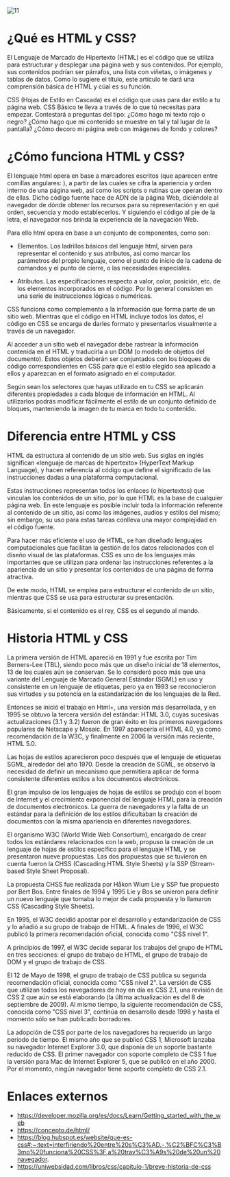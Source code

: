 ![11](https://user-images.githubusercontent.com/75398496/208773979-89f163eb-5e6b-40d2-9a6b-63cd32181cea.png)

# ¿Qué es HTML y CSS?
El Lenguaje de Marcado de Hipertexto (HTML) es el código que se utiliza para estructurar y desplegar una página web y sus contenidos. Por ejemplo, sus contenidos podrían ser párrafos, una lista con viñetas, o imágenes y tablas de datos. Como lo sugiere el título, este artículo te dará una comprensión básica de HTML y cúal es su función.

CSS (Hojas de Estilo en Cascada) es el código que usas para dar estilo a tu página web. CSS Básico te lleva a través de lo que tú necesitas para empezar. Contestará a preguntas del tipo: ¿Cómo hago mi texto rojo o negro? ¿Cómo hago que mi contenido se muestre en tal y tal lugar de la pantalla? ¿Cómo decoro mi página web con imágenes de fondo y colores?

# ¿Cómo funciona HTML y CSS?
El lenguaje html opera en base a marcadores escritos (que aparecen entre comillas angulares: <html>), a partir de las cuales se cifra la apariencia y orden interno de una página web, así como los scripts o rutinas que operan dentro de ellas. Dicho código fuente hace de ADN de la página Web, diciéndole al navegador de dónde obtener los recursos para su representación y en qué orden, secuencia y modo establecerlos. Y siguiendo el código al pie de la letra, el navegador nos brinda la experiencia de la navegación Web.

Para ello html opera en base a un conjunto de componentes, como son:

- Elementos. Los ladrillos básicos del lenguaje html, sirven para representar el contenido y sus atributos, así como marcar los parámetros del propio lenguaje, como el punto de inicio de la cadena de comandos y el punto de cierre, o las necesidades especiales.
  
- Atributos. Las especificaciones respecto a valor, color, posición, etc. de los elementos incorporados en el código. Por lo general consisten en una serie de instrucciones lógicas o numéricas.

CSS funciona como complemento a la información que forma parte de un sitio web. Mientras que el código en HTML incluye todos los datos, el código en CSS se encarga de darles formato y presentarlos visualmente a través de un navegador.

Al acceder a un sitio web el navegador debe rastrear la información contenida en el HTML y traducirla a un DOM (o modelo de objetos del documento). Estos objetos deberán ser conjuntados con los bloques de código correspondientes en CSS para que el estilo elegido sea aplicado a ellos y aparezcan en el formato asignado en el computador.

Según sean los selectores que hayas utilizado en tu CSS se aplicarán diferentes propiedades a cada bloque de información en HTML. Al utilizarlos podrás modificar fácilmente el estilo de un conjunto definido de bloques, manteniendo la imagen de tu marca en todo tu contenido.

# Diferencia entre HTML y CSS
HTML da estructura al contenido de un sitio web. Sus siglas en inglés significan «lenguaje de marcas de hipertexto» (HyperText Markup Language), y hacen referencia al código que define el significado de las instrucciones dadas a una plataforma computacional.

Estas instrucciones representan todos los enlaces (o hipertextos) que vinculan los contenidos de un sitio, por lo que HTML es la base de cualquier página web. En este lenguaje es posible incluir toda la información referente al contenido de un sitio, así como las imágenes, audios y estilos del mismo; sin embargo, su uso para estas tareas conlleva una mayor complejidad en el código fuente.

Para hacer más eficiente el uso de HTML, se han diseñado lenguajes computacionales que facilitan la gestión de los datos relacionados con el diseño visual de las plataformas. CSS es uno de los lenguajes más importantes que se utilizan para ordenar las instrucciones referentes a la apariencia de un sitio y presentar los contenidos de una página de forma atractiva.

De este modo, HTML se emplea para estructurar el contenido de un sitio, mientras que CSS se usa para estructurar su presentación.

Básicamente, si el contenido es el rey, CSS es el segundo al mando.

# Historia HTML y CSS

La primera versión de HTML apareció en 1991 y fue escrita por Tim Berners-Lee (TBL), siendo poco más que un diseño inicial de 18 elementos, 13 de los cuales aún se conservan. Se lo consideró poco más que una variante del Lenguaje de Marcado General Estándar (SGML) en uso y consistente en un lenguaje de etiquetas, pero ya en 1993 se reconocieron sus virtudes y su potencia en la estandarización de los lenguajes de la Red.

Entonces se inició el trabajo en Html+, una versión más desarrollada, y en 1995 se obtuvo la tercera versión del estándar: HTML 3.0, cuyas sucesivas actualizaciones (3.1 y 3.2) fueron de gran éxito en los primeros navegadores populares de Netscape y Mosaic. En 1997 aparecería el HTML 4.0, ya como recomendación de la W3C, y finalmente en 2006 la versión más reciente, HTML 5.0.
  
Las hojas de estilos aparecieron poco después que el lenguaje de etiquetas SGML, alrededor del año 1970. Desde la creación de SGML, se observó la necesidad de definir un mecanismo que permitiera aplicar de forma consistente diferentes estilos a los documentos electrónicos.

El gran impulso de los lenguajes de hojas de estilos se produjo con el boom de Internet y el crecimiento exponencial del lenguaje HTML para la creación de documentos electrónicos. La guerra de navegadores y la falta de un estándar para la definición de los estilos dificultaban la creación de documentos con la misma apariencia en diferentes navegadores.

El organismo W3C (World Wide Web Consortium), encargado de crear todos los estándares relacionados con la web, propuso la creación de un lenguaje de hojas de estilos específico para el lenguaje HTML y se presentaron nueve propuestas. Las dos propuestas que se tuvieron en cuenta fueron la CHSS (Cascading HTML Style Sheets) y la SSP (Stream-based Style Sheet Proposal).

La propuesta CHSS fue realizada por Håkon Wium Lie y SSP fue propuesto por Bert Bos. Entre finales de 1994 y 1995 Lie y Bos se unieron para definir un nuevo lenguaje que tomaba lo mejor de cada propuesta y lo llamaron CSS (Cascading Style Sheets).

En 1995, el W3C decidió apostar por el desarrollo y estandarización de CSS y lo añadió a su grupo de trabajo de HTML. A finales de 1996, el W3C publicó la primera recomendación oficial, conocida como "CSS nivel 1".

A principios de 1997, el W3C decide separar los trabajos del grupo de HTML en tres secciones: el grupo de trabajo de HTML, el grupo de trabajo de DOM y el grupo de trabajo de CSS.

El 12 de Mayo de 1998, el grupo de trabajo de CSS publica su segunda recomendación oficial, conocida como "CSS nivel 2". La versión de CSS que utilizan todos los navegadores de hoy en día es CSS 2.1, una revisión de CSS 2 que aún se está elaborando (la última actualización es del 8 de septiembre de 2009). Al mismo tiempo, la siguiente recomendación de CSS, conocida como "CSS nivel 3", continúa en desarrollo desde 1998 y hasta el momento sólo se han publicado borradores.

La adopción de CSS por parte de los navegadores ha requerido un largo periodo de tiempo. El mismo año que se publicó CSS 1, Microsoft lanzaba su navegador Internet Explorer 3.0, que disponía de un soporte bastante reducido de CSS. El primer navegador con soporte completo de CSS 1 fue la versión para Mac de Internet Explorer 5, que se publicó en el año 2000. Por el momento, ningún navegador tiene soporte completo de CSS 2.1.

# Enlaces externos
- https://developer.mozilla.org/es/docs/Learn/Getting_started_with_the_web
- https://concepto.de/html/
- https://blog.hubspot.es/website/que-es-css#:~:text=interfiriendo%20entre%20s%C3%AD.-,%C2%BFC%C3%B3mo%20funciona%20CSS%3F,a%20trav%C3%A9s%20de%20un%20navegador.
- https://uniwebsidad.com/libros/css/capitulo-1/breve-historia-de-css
